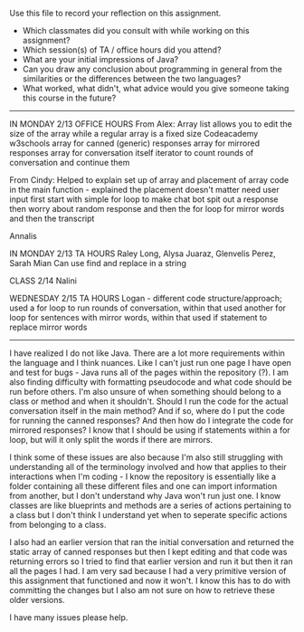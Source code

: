 Use this file to record your reflection on this assignment.

- Which classmates did you consult with while working on this assignment?
- Which session(s) of TA / office hours did you attend?
- What are your initial impressions of Java? 
- Can you draw any conclusion about programming in general from the similarities or the differences between the two languages? 
- What worked, what didn't, what advice would you give someone taking this course in the future?

---
IN MONDAY 2/13 OFFICE HOURS
From Alex:
Array list allows you to edit the size of the array while a regular array is a fixed size
Codeacademy
w3schools 
array for canned (generic) responses
array for mirrored responses
array for conversation itself
iterator to count rounds of conversation and continue them

From Cindy: 
Helped to explain set up of array and placement of array code in the main function - explained the placement doesn't matter
need user input first
start with simple for loop to make chat bot spit out a response
then worry about random response
and then the for loop for mirror words
and then the transcript

Annalis 

IN MONDAY 2/13 TA HOURS
Raley Long, Alysa Juaraz, Glenvelis Perez, Sarah Mian
Can use find and replace in a string

CLASS 2/14
Nalini

WEDNESDAY 2/15 TA HOURS
Logan - different code structure/approach; used a for loop to run rounds of conversation, within that used another for loop for sentences with mirror words, within that used if statement to replace mirror words

---

I have realized I do not like Java. There are a lot more requirements within the language and I think nuances. Like I can't just run one page I have open and test for bugs - Java runs all of the pages within the repository (?). I am also finding difficulty with formatting pseudocode and what code should be run before others. I'm also unsure of when something should belong to a class or method and when it shouldn't. Should I run the code for the actual conversation itself in the main method? And if so, where do I put the code for running the canned responses? And then how do I integrate the code for mirrored responses? I know that I should be using if statements within a for loop, but will it only split the words if there are mirrors. 

I think some of these issues are also because I'm also still struggling with understanding all of the terminology involved and how that applies to their interactions when I'm coding - I know the repository is essentially like a folder containing all these different files and one can import information from another, but I don't understand why Java won't run just one. I know classes are like blueprints and methods are a series of actions pertaining to a class but I don't think I understand yet when to seperate specific actions from belonging to a class. 

I also had an earlier version that ran the initial conversation and returned the static array of canned responses but then I kept editing and that code was returning errors so I tried to find that earlier version and run it but then it ran all the pages I had. I am very sad because I had a very primitive version of this assignment that functioned and now it won't. I know this has to do with committing the changes but I also am not sure on how to retrieve these older versions. 

I have many issues please help. 

